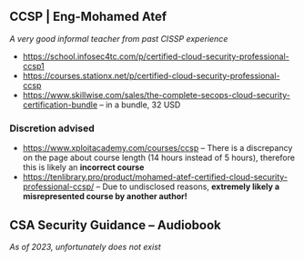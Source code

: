 ## CCSP | Eng-Mohamed Atef
*A very good informal teacher from past CISSP experience*

* https://school.infosec4tc.com/p/certified-cloud-security-professional-ccsp1
* https://courses.stationx.net/p/certified-cloud-security-professional-ccsp
* https://www.skillwise.com/sales/the-complete-secops-cloud-security-certification-bundle – in a bundle, 32 USD

### Discretion advised

* https://www.xploitacademy.com/courses/ccsp – There is a discrepancy on the page about course length (14 hours instead of 5 hours), therefore this is likely an **incorrect course**  
* https://tenlibrary.pro/product/mohamed-atef-certified-cloud-security-professional-ccsp/ – Due to undisclosed reasons, **extremely likely a misrepresented course by another author!**  

## CSA Security Guidance – Audiobook
*As of 2023, unfortunately does not exist*
